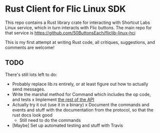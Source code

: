 # Rust Client for Flic Linux SDK

This repo contains a Rust library crate for interacting with Shortcut Labs
Linux service, which in turn interacts with Flic buttons. The main repo for
that service is https://github.com/50ButtonsEach/fliclib-linux-hci

This is my first attempt at writing Rust code, all critiques, suggestions, and
comments are welcome!

## TODO

There's still lots left to do:

- Probably replace lib.rs entirely, or at least figure out how to actually send
  messages.
- Write the marshal method for Command which includes the op code, and tests
x Implement [the rest of the
  API](https://github.com/50ButtonsEach/fliclib-linux-hci/blob/master/ProtocolDocumentation.md)
- Actually try it out (use it in a binary)
x Document the commands and events and stuff with the documentation from the
  protocol, so that the rust docs look good
  - Still need to do the commands
- [Maybe] Set up automated testing and stuff with Travis
